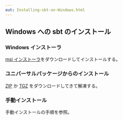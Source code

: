 ```yaml
---
out: Installing-sbt-on-Windows.html
---
```


  [MSI]: $sbt_native_package_base$$app_version$/sbt-$app_version$.msi
  [ZIP]: $sbt_native_package_base$$app_version$/sbt-$app_version$.zip
  [TGZ]: $sbt_native_package_base$$app_version$/sbt-$app_version$.tgz

Windows への sbt のインストール
----------------------------

### Windows インストーラ

[msi インストーラ][MSI]をダウンロードしてインストールする。

### ユニバーサルパッケージからのインストール

[ZIP][ZIP] か [TGZ][TGZ] をダウンロードしてきて解凍する。

### 手動インストール

手動インストールの手順を参照。
